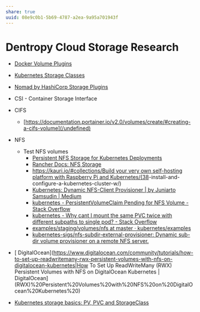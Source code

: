 ```yaml
---
share: true
uuid: 08e9c0b1-5b69-4787-a2ea-9a95a701943f
---
```



# Dentropy Cloud Storage Research

* [Docker Volume Plugins](https://docs.docker.com/engine/extend/legacy_plugins/)
* [Kubernetes Storage Classes](https://kubernetes.io/docs/concepts/storage/storage-classes/)
* [Nomad by HashiCorp Storage Plugins](https://www.nomadproject.io/docs/internals/plugins/csi)
* CSI - Container Storage Interface

* CIFS
  * [https://documentation.portainer.io/v2.0/volumes/create/#creating-a-cifs-volume](/undefined)
* NFS
  * Test NFS volumes
    * [Persistent NFS Storage for Kubernetes Deployments](https://sysadmins.co.za/persistent-nfs-storage-for-kubernetes-deployments/)
    * [Rancher Docs: NFS Storage](https://rancher.com/docs/rancher/v2.x/en/cluster-admin/volumes-and-storage/examples/nfs/)
    * [https://kauri.io/#collections/Build your very own self-hosting platform with Raspberry Pi and Kubernetes/(38](/undefined)-install-and-configure-a-kubernetes-cluster-w/)
    * [Kubernetes: Dynamic NFS-Client Provisioner | by Juniarto Samsudin | Medium](https://juniarto-samsudin.medium.com/kubernetes-dynamic-nfs-client-provisioner-ad88de960bc3)
    * [kubernetes - PersistentVolumeClaim Pending for NFS Volume - Stack Overflow](https://stackoverflow.com/questions/51794018/persistentvolumeclaim-pending-for-nfs-volume)
    * [kubernetes - Why cant I mount the same PVC twice with different subpaths to single pod? - Stack Overflow](https://stackoverflow.com/questions/65931457/why-cant-i-mount-the-same-pvc-twice-with-different-subpaths-to-single-pod)
    * [examples/staging/volumes/nfs at master · kubernetes/examples](https://github.com/kubernetes/examples/tree/master/staging/volumes/nfs)
    * [kubernetes-sigs/nfs-subdir-external-provisioner: Dynamic sub-dir volume provisioner on a remote NFS server.](https://github.com/kubernetes-sigs/nfs-subdir-external-provisioner)
* [ DigitalOcean](https://www.digitalocean.com/community/tutorials/how-to-set-up-readwritemany-rwx-persistent-volumes-with-nfs-on-digitalocean-kubernetes|How To Set Up ReadWriteMany (RWX) Persistent Volumes with NFS on DigitalOcean Kubernetes | DigitalOcean](RWX)%20Persistent%20Volumes%20with%20NFS%20on%20DigitalOcean%20Kubernetes%20)
* [Kubernetes storage basics: PV, PVC and StorageClass](https://blog.mayadata.io/kubernetes-storage-basics-pv-pvc-and-storageclass)